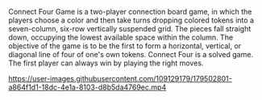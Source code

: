 Connect Four Game  is a two-player connection board game, in which the players choose a color and then take turns dropping colored tokens into a seven-column, six-row vertically suspended grid. The pieces fall straight down, occupying the lowest available space within the column. The objective of the game is to be the first to form a horizontal, vertical, or diagonal line of four of one's own tokens. Connect Four is a solved game. The first player can always win by playing the right moves.


https://user-images.githubusercontent.com/109129179/179502801-a864f1d1-18dc-4e1a-8103-d8b5da4769ec.mp4

